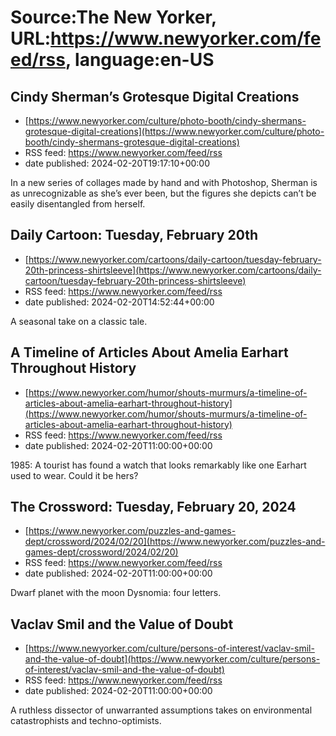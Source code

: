 # Source:The New Yorker, URL:https://www.newyorker.com/feed/rss, language:en-US

## Cindy Sherman’s Grotesque Digital Creations
 - [https://www.newyorker.com/culture/photo-booth/cindy-shermans-grotesque-digital-creations](https://www.newyorker.com/culture/photo-booth/cindy-shermans-grotesque-digital-creations)
 - RSS feed: https://www.newyorker.com/feed/rss
 - date published: 2024-02-20T19:17:10+00:00

In a new series of collages made by hand and with Photoshop, Sherman is as unrecognizable as she’s ever been, but the figures she depicts can’t be easily disentangled from herself.

## Daily Cartoon: Tuesday, February 20th
 - [https://www.newyorker.com/cartoons/daily-cartoon/tuesday-february-20th-princess-shirtsleeve](https://www.newyorker.com/cartoons/daily-cartoon/tuesday-february-20th-princess-shirtsleeve)
 - RSS feed: https://www.newyorker.com/feed/rss
 - date published: 2024-02-20T14:52:44+00:00

A seasonal take on a classic tale.

## A Timeline of Articles About Amelia Earhart Throughout History
 - [https://www.newyorker.com/humor/shouts-murmurs/a-timeline-of-articles-about-amelia-earhart-throughout-history](https://www.newyorker.com/humor/shouts-murmurs/a-timeline-of-articles-about-amelia-earhart-throughout-history)
 - RSS feed: https://www.newyorker.com/feed/rss
 - date published: 2024-02-20T11:00:00+00:00

1985: A tourist has found a watch that looks remarkably like one Earhart used to wear. Could it be hers?

## The Crossword: Tuesday, February 20, 2024
 - [https://www.newyorker.com/puzzles-and-games-dept/crossword/2024/02/20](https://www.newyorker.com/puzzles-and-games-dept/crossword/2024/02/20)
 - RSS feed: https://www.newyorker.com/feed/rss
 - date published: 2024-02-20T11:00:00+00:00

Dwarf planet with the moon Dysnomia: four letters.

## Vaclav Smil and the Value of Doubt
 - [https://www.newyorker.com/culture/persons-of-interest/vaclav-smil-and-the-value-of-doubt](https://www.newyorker.com/culture/persons-of-interest/vaclav-smil-and-the-value-of-doubt)
 - RSS feed: https://www.newyorker.com/feed/rss
 - date published: 2024-02-20T11:00:00+00:00

A ruthless dissector of unwarranted assumptions takes on environmental catastrophists and techno-optimists.

